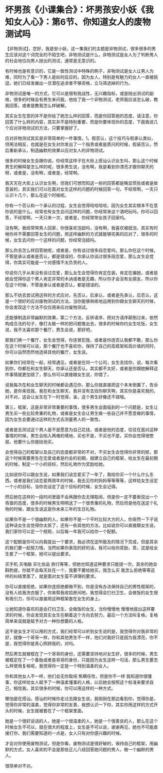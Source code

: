 # 坏男孩《小课集合》：坏男孩安小妖《我知女人心》：第6节、你知道女人的废物测试吗

【非物测试】，您好，我是安小妖，这一集我们的主题是非物测试，很多很多的男生应该对这个词完全的不陌生吧，非物测试是什么，非物测试是女人为了判断男人的社会地位向男人抛出的测试，通常是无意识的。

有时候也是有意识的，它是一致性测试中特殊的例子，非物测试是女人让男人为难，同时为了看一下男人是如何反应的，因为女人，特别是有魅力的女人一直被挑逗，她们已经发展出一旦潜在追求者不够资格，立马筛选掉的行为。

非物测试是唯一的方式，它可以是很有挑战性，无兴趣指标，或是抛出测试的副格，很多的时候会有男生来问我，他给了我一个非物测试，老师我应该怎么破，教我回答，或者是教我怎么样破解。

其实女生在意的并不是你给了她怎么样的回答，而是你回答她的态度，请注意，你回答了什么样的内容，其实并不是特别重要，而是你要体现你的态度，下面我说几个应对非物测试的方法，只要掌握好了。

应对非物测试其实是非常简单的一件事情，1。假否认，这个技巧与假承认类似，但用法相反，也就是在女生对你发出了一个指责或者是质问的时候，假装否认，然后重新承认，制造幽默的效果以应对女人的非物测试。

很多的时候女生会跟你说，你经常这样子在大街上搭讪认识女生吗，那么这个时候男生的解释是怎么样的呢，很多男生说，没有啊，我是看到你漂亮才跟你聊天的呀，或者是，没有啊，或者是，经常啊。

我天天在大街上认识女生啊，但我们可想而知这一些的回答都是略显慌张或者是故意装的，其实我们可以在面对女生这样的问题的时候回答一句，不经常啊，一天只认识十几个，那么在这个时候呢。

你有一个否认和一个承认的过程，女生会觉得哈哈哈哈，因为女生其实根本不在意你说的是什么，经常也有女生会问这样的问题，你经常来这个酒吧玩吗，你可以回答，不经常啊，一天只来一次，或者是，你经常带女孩子回家吗。

没有啊，我经常带男人回家，你很喜欢泡妞吗，没有啊，我喜欢被妞泡，其实有时候你并不需要回答女生的问题，用这样幽默的方式就能够完美的应对了，很多的时候，女生去问你一个这样的问题，你经常泡妞吗。

那么你去怎么样回答她呢，或者是，你有谈过很多段恋爱吗，那么你在这个时候，不管是承认或者是否认，都是错误的，你承认你谈过很多段恋爱，那么女生会觉得，你其实可能是一个对感情不太负责的人。

你说你几乎从来没有谈过恋爱，那么女生会觉得你肯定在装，肯定在骗她，或者是她会觉得你这个男人肯定非常的木讷或者是无趣，所以你才会没有女朋友，所以你在这个时候，不管是承认或者是否认，都是错误的。

那么不妨去尝试用这样的方式应对，先否认，后承认，或者是先承认，后否认，这是一个很好的应对废物测试的方法，当你能够熟练地运用到你跟女生聊天的时候，你会发现这个方法不仅仅用来应对废物测试。

还能够制造非常幽默的效果，第二个方法，反转语序，把对方语序颠倒过来，依然构成合法的句子，像打太极一样的把问题推出去，很多的时候你约女生吃饭，女生说，我不太喜欢那个餐厅，男生会说，那好吧。

那我们换一个餐厅，女生会觉得，你连冒犯我，或者是你连否认我都不敢，那么你在这个时候可以说，那个餐厅也不喜欢你，保持了自己的高框架和高价值的同时，你可以自然而然地选择其他的餐厅，女生说。

如果你们经常在一起，经常遇见，或者是在同一个公司，女生去找你，说，每次看到你，你都在和女生聊天，你承认还是否认，其实都不太好，或者是你跟她解释这件事情就更加错了，那么你可以直接跟女生说，你错了。

说我每次在和女生聊天的时候都会遇见你，那么你就直接把这个本末倒置了，告诉她，是你来找我，我在和女生聊天，我并没有去找你聊天啊，其实你是喜欢我的，对不对，这会让女生在下一时觉得，诶，这个男生好像还不错哦。

第三，框架，这是非常非常重要的事情，很多男生会面临到的一个问题是，女生让男生买一些比较贵重的礼物，或者是女生会让男生做一些自己并不愿意做的事情，因为女生会要通过这样的方式去测量男人的一致性。

或者是去测试这个男人是不是愿意为自己花钱，或者是他的态度，往往在面对这种事情的时候，男生会陷入两难的境地，买也不是，不买也不是，买你会觉得很憋屈，他要什么你就给他买。

会觉得自己的框架以及自己的态度都非常的不对，不买女生会觉得你非常的抠，那这个时候需要男生在恋爱或者是约会的初期，就建立自己的框架，给女生在最初期的时候，制定一个小的目标，然后礼物作为奖励给她。

比如说你可以跟女生说，如果我们谈恋爱买了一年了，我给你买一个什么什么东西，或者是我们谈恋爱两周年的时候，我去见你的妈妈等等等等，这样给女生设定一个小的目标，当你去设定了这个目标的时候，女生会记得。

然后她在这样的一段时间里面不会再跟你去无理取闹，但是你一定不要表现出一个吝啬的态度，很多的时候男生明明送了一个很贵重的礼物，然后但是他在送这个礼物的时候，跟女生说这是你未来三年的生日礼物。

如果你不是一个很幽默的人，如果你不是一个平时比较大方的人，你突然一下子说这种话女生会觉得你太抠了，还有一些其他的方法，比如说你可以直接跟女生说，我们家你可以定一个规矩，以后每一年我可以给你一个配额。

这个配额是你可以向我提出一个要求，我必须在逆所能及的情况下完成，但是其余的我们要一起努力哦，当然如果你表现的好的话，我可以给你奖励，乖，这是给女生套了一个框架，她可以提出要求。

买手机 买电脑 买化妆品 旅行等等，但她也知道这种要求只能提一次，其余的她会斟酌提，你就不会每天处在一个，我要不要给她买，我怎么买 我怎么拒绝等等这样的纠结里面了，就是面对女生蛮不讲理的要求。

你可以直接拒绝，如果你连拒绝都做不到，你是没有办法保持自己的男性框架的，没有人给我洗衣服了，你来帮我收拾房间吧，我觉得会打扫卫生，会做饭的女生很有吸引力，你可以直接用这种框架套在女生的身上。

让她知道你喜欢的是会打扫卫生，会做饭的女生，当你慢慢地 慢慢地提出这样要求的时候，你会发现其实女生在朝着这个方向去努力，最后一个方法叫复格，复格简单来说就是赋予对方一种你想要的人格。

这不是女生才可以用的方式，我们经常可以听到女生说的是，我觉得你对我非常的好，就像一个哥哥一样，你和其他男生不一样，他们对我好只是因为我漂亮，你不是，我觉得你是真心照顾我的，对吗。

然后男生就被框在了一个哥哥的身份，还需要坚持地对女生好，很多的时候，男生被框定在了一个备胎或者是哥哥的身份，只是因为女生这样一句话，那么男生要怎么样使用复格呢，我觉得你一定是一个特别温柔的女人。

你和其他女人不一样，他们会无你取闹 焦瞒任性，但是你不一样 我知道你很懂事，你这样给女人赋予了一种温柔懂事的人格，以后她会按照这个标准来要求自己，相信我，其实很多的时候，你可以用这样的一种方式。

哪怕是在搭讪，搭讪的时候你走过去跟女生说，我刚刚在那边看到你，觉得你是，觉得你非常的温柔，觉得你非常的友善，我想认识一下你，其实你用这样的方式开头的时候，女生就被套在了一个框架里面。

她是一个很好说话的人，她是一个很温柔的人，她是一个很善良的人，那么在这个时候女生不可以，就在很大的程度上，女生是不可以说，谢谢再见，她也不可能直接打你，我们需要知道的一点是，女人只有对你感兴趣的时候。

才会对你使用废物测试，但是你看，废物测试是很好破的，保持自己的框架，用幽默的方式，女人喜欢的不会是那些正儿八经回答她问题的男人，做一个幽默的男人。

很简单对不对。